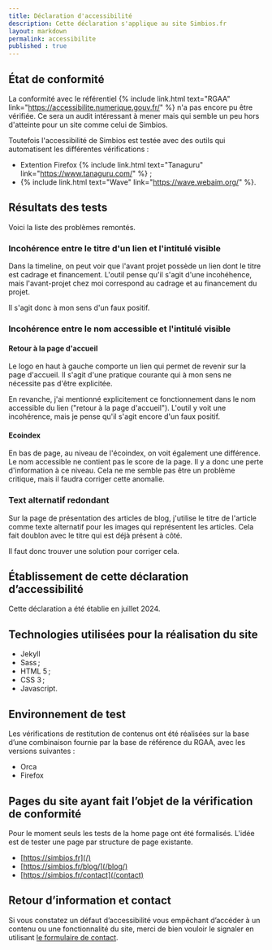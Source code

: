 ```yaml
---
title: Déclaration d'accessibilité
description: Cette déclaration s'applique au site Simbios.fr
layout: markdown
permalink: accessibilite
published : true
---
```


## État de conformité

La conformité avec le référentiel {% include link.html text="RGAA" link="https://accessibilite.numerique.gouv.fr/" %} n'a pas encore pu être vérifiée. Ce sera un audit intéressant à mener mais qui semble un peu hors d'atteinte pour un site comme celui de Simbios.

Toutefois l'accessibilité de Simbios est testée avec des outils qui automatisent les différentes vérifications :
- Extention Firefox {% include link.html text="Tanaguru" link="https://www.tanaguru.com/" %} ;
- {% include link.html text="Wave" link="https://wave.webaim.org/" %}.

## Résultats des tests

Voici la liste des problèmes remontés.

### Incohérence entre le titre d'un lien et l'intitulé visible

Dans la timeline, on peut voir que l'avant projet possède un lien dont le titre est cadrage et financement. L'outil pense qu'il s'agit d'une incohéhence, mais l'avant-projet chez moi correspond au cadrage et au financement du projet.

Il s'agit donc à mon sens d'un faux positif.

### Incohérence entre le nom accessible et l'intitulé visible

#### Retour à la page d'accueil

Le logo en haut à gauche comporte un lien qui permet de revenir sur la page d'accueil. Il s'agit d'une pratique courante qui à mon sens ne nécessite pas d'être explicitée.

En revanche, j'ai mentionné explicitement ce fonctionnement dans le nom accessible du lien ("retour à la page d'accueil"). L'outil y voit une incohérence, mais je pense qu'il s'agit encore d'un faux positif.

#### Ecoindex

En bas de page, au niveau de l'écoindex, on voit également une différence. Le nom accessible ne contient pas le score de la page.
Il y a donc une perte d'information à ce niveau. Cela ne me semble pas être un problème critique, mais il faudra corriger cette anomalie.

### Text alternatif redondant

Sur la page de présentation des articles de blog, j'utilise le titre de l'article comme texte alternatif pour les images qui représentent les articles. Cela fait doublon avec le titre qui est déjà présent à côté.

Il faut donc trouver une solution pour corriger cela.


## Établissement de cette déclaration d’accessibilité

Cette déclaration a été établie en juillet 2024.


## Technologies utilisées pour la réalisation du site

- Jekyll
- Sass ;
- HTML 5 ;
- CSS 3 ;
- Javascript.

## Environnement de test

Les vérifications de restitution de contenus ont été réalisées sur la base d’une combinaison fournie par la base de référence du RGAA, avec les versions suivantes :
- Orca
- Firefox

## Pages du site ayant fait l’objet de la vérification de conformité

Pour le moment seuls les tests de la home page ont été formalisés. L'idée est de tester une page par structure de page existante.

- [https://simbios.fr](/)
- [https://simbios.fr/blog/](/blog/)
- [https://simbios.fr/contact](/contact)

## Retour d’information et contact

Si vous constatez un défaut d’accessibilité vous empêchant d’accéder à un contenu ou une fonctionnalité du site, merci de bien vouloir le signaler en utilisant [le formulaire de contact](/contact).
